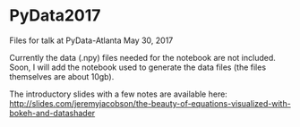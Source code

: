 # PyData2017
Files for talk at PyData-Atlanta May 30, 2017

Currently the data (.npy) files needed for the notebook are not included. Soon, I will add the notebook used to generate the data files (the files themselves are about 10gb).

The introductory slides with a few notes are available here:
http://slides.com/jeremyjacobson/the-beauty-of-equations-visualized-with-bokeh-and-datashader
